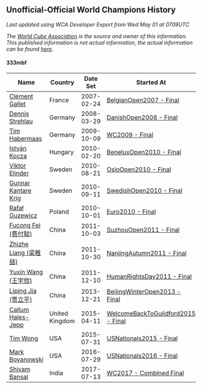 ## Unofficial-Official World Champions History

*Last updated using WCA Developer Export from Wed May 01 at 0709UTC*

*The [World Cube Association](https://www.worldcubeassociation.org) is the source and owner of this information. This published information is not actual information, the actual information can be found [here](https://www.worldcubeassociation.org/results).*

#### 333mbf

|Name|Country|Date Set|Started At|Ended At|Days Held|  
|--|--|--|--|--|--|  
|[Clément Gallet](https://www.worldcubeassociation.org/persons/2004GALL02)|France|2007-02-24|[BelgianOpen2007 - Final](https://www.worldcubeassociation.org/competitions/BelgianOpen2007/results/all#e333mbf_f)|[DanishOpen2008 - Final](https://www.worldcubeassociation.org/competitions/DanishOpen2008/results/all#e333mbf_f)|399|  
|[Dennis Strehlau](https://www.worldcubeassociation.org/persons/2007STRE01)|Germany|2008-03-29|[DanishOpen2008 - Final](https://www.worldcubeassociation.org/competitions/DanishOpen2008/results/all#e333mbf_f)|[WC2009 - Final](https://www.worldcubeassociation.org/competitions/WC2009/results/all#e333mbf_f)|560|  
|[Tim Habermaas](https://www.worldcubeassociation.org/persons/2007HABE01)|Germany|2009-10-09|[WC2009 - Final](https://www.worldcubeassociation.org/competitions/WC2009/results/all#e333mbf_f)|[BeneluxOpen2010 - Final](https://www.worldcubeassociation.org/competitions/BeneluxOpen2010/results/all#e333mbf_f)|133|  
|[István Kocza](https://www.worldcubeassociation.org/persons/2005KOCZ01)|Hungary|2010-02-20|[BeneluxOpen2010 - Final](https://www.worldcubeassociation.org/competitions/BeneluxOpen2010/results/all#e333mbf_f)|[OsloOpen2010 - Final](https://www.worldcubeassociation.org/competitions/OsloOpen2010/results/all#e333mbf_f)|182|  
|[Viktor Elinder](https://www.worldcubeassociation.org/persons/2009ELIN01)|Sweden|2010-08-21|[OsloOpen2010 - Final](https://www.worldcubeassociation.org/competitions/OsloOpen2010/results/all#e333mbf_f)|[SwedishOpen2010 - Final](https://www.worldcubeassociation.org/competitions/SwedishOpen2010/results/all#e333mbf_f)|21|  
|[Gunnar Kantare Krig](https://www.worldcubeassociation.org/persons/2004KRIG01)|Sweden|2010-09-11|[SwedishOpen2010 - Final](https://www.worldcubeassociation.org/competitions/SwedishOpen2010/results/all#e333mbf_f)|[Euro2010 - Final](https://www.worldcubeassociation.org/competitions/Euro2010/results/all#e333mbf_f)|21|  
|[Rafał Guzewicz](https://www.worldcubeassociation.org/persons/2006GUZE01)|Poland|2010-10-01|[Euro2010 - Final](https://www.worldcubeassociation.org/competitions/Euro2010/results/all#e333mbf_f)|1 year after [Euro2010](https://www.worldcubeassociation.org/competitions/Euro2010/results/all#e333mbf_f)|365|  
|[Fucong Fei (费付聪)](https://www.worldcubeassociation.org/persons/2009FEIF01)|China|2011-10-03|[SuzhouOpen2011 - Final](https://www.worldcubeassociation.org/competitions/SuzhouOpen2011/results/all#e333mbf_f)|[NanjingAutumn2011 - Final](https://www.worldcubeassociation.org/competitions/NanjingAutumn2011/results/all#e333mbf_f)|26|  
|[Zhizhe Liang (梁稚喆)](https://www.worldcubeassociation.org/persons/2010LIAN06)|China|2011-10-30|[NanjingAutumn2011 - Final](https://www.worldcubeassociation.org/competitions/NanjingAutumn2011/results/all#e333mbf_f)|[HumanRightsDay2011 - Final](https://www.worldcubeassociation.org/competitions/HumanRightsDay2011/results/all#e333mbf_f)|42|  
|[Yuxin Wang (王宇欣)](https://www.worldcubeassociation.org/persons/2009WANG62)|China|2011-12-10|[HumanRightsDay2011 - Final](https://www.worldcubeassociation.org/competitions/HumanRightsDay2011/results/all#e333mbf_f)|[BeijingWinterOpen2013 - Final](https://www.worldcubeassociation.org/competitions/BeijingWinterOpen2013/results/all#e333mbf_f)|742|  
|[Liping Jia (贾立平)](https://www.worldcubeassociation.org/persons/2010JIAL01)|China|2013-12-21|[BeijingWinterOpen2013 - Final](https://www.worldcubeassociation.org/competitions/BeijingWinterOpen2013/results/all#e333mbf_f)|1 year after [NanjingSpring2014](https://www.worldcubeassociation.org/competitions/NanjingSpring2014/results/all#e333mbf_f)|471|  
|[Callum Hales-Jepp](https://www.worldcubeassociation.org/persons/2012HALE01)|United Kingdom|2015-04-11|[WelcomeBackToGuildford2015 - Final](https://www.worldcubeassociation.org/competitions/WelcomeBackToGuildford2015/results/all#e333mbf_f)|[USNationals2015 - Final](https://www.worldcubeassociation.org/competitions/USNationals2015/results/all#e333mbf_f)|112|  
|[Tim Wong](https://www.worldcubeassociation.org/persons/2007WONG02)|USA|2015-07-31|[USNationals2015 - Final](https://www.worldcubeassociation.org/competitions/USNationals2015/results/all#e333mbf_f)|[USNationals2016 - Final](https://www.worldcubeassociation.org/competitions/USNationals2016/results/all#e333mbf_f)|364|  
|[Mark Boyanowski](https://www.worldcubeassociation.org/persons/2014BOYA01)|USA|2016-07-29|[USNationals2016 - Final](https://www.worldcubeassociation.org/competitions/USNationals2016/results/all#e333mbf_f)|[WC2017 - Combined Final](https://www.worldcubeassociation.org/competitions/WC2017/results/all#e333mbf_c)|350|  
|[Shivam Bansal](https://www.worldcubeassociation.org/persons/2011BANS02)|India|2017-07-13|[WC2017 - Combined Final](https://www.worldcubeassociation.org/competitions/WC2017/results/all#e333mbf_c)|Ongoing|654|  
